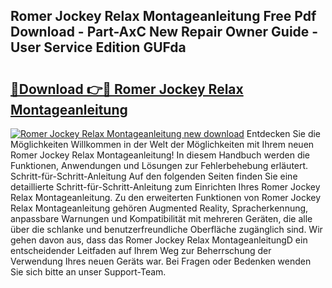 ## Romer Jockey Relax Montageanleitung Free Pdf Download - Part-AxC New Repair Owner Guide - User Service Edition GUFda

# <h2><a href="http://df6vqd.blite.top/?on=Romer+Jockey+Relax+Montageanleitung">🔗Download 👉🔴 Romer Jockey Relax Montageanleitung</a></h2>

[![Romer Jockey Relax Montageanleitung new download](https://i.imgur.com/lujVjoI.png)](http://df6vqd.blite.top/?on=Romer+Jockey+Relax+Montageanleitung)
Entdecken Sie die Möglichkeiten Willkommen in der Welt der Möglichkeiten mit Ihrem neuen Romer Jockey Relax Montageanleitung! In diesem Handbuch werden die Funktionen, Anwendungen und Lösungen zur Fehlerbehebung erläutert. Schritt-für-Schritt-Anleitung Auf den folgenden Seiten finden Sie eine detaillierte Schritt-für-Schritt-Anleitung zum Einrichten Ihres Romer Jockey Relax Montageanleitung. Zu den erweiterten Funktionen von Romer Jockey Relax Montageanleitung gehören Augmented Reality, Spracherkennung, anpassbare Warnungen und Kompatibilität mit mehreren Geräten, die alle über die schlanke und benutzerfreundliche Oberfläche zugänglich sind. Wir gehen davon aus, dass das Romer Jockey Relax MontageanleitungD ein entscheidender Leitfaden auf Ihrem Weg zur Beherrschung der Verwendung Ihres neuen Geräts war. Bei Fragen oder Bedenken wenden Sie sich bitte an unser Support-Team.
